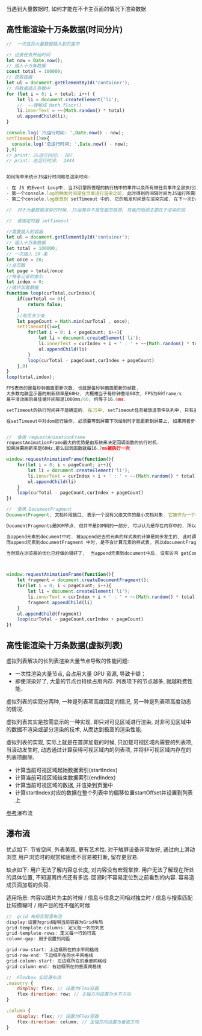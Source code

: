 当遇到大量数据时, 如何才能在不卡主页面的情况下渲染数据

## 高性能渲染十万条数据(时间分片)

```js
//  一次性将大量数据插入到页面中

// 记录任务开始时间
let now = Date.now();
// 插入十万条数据
const total = 100000;
// 获取容器
let ul = document.getElementById('container');
// 将数据插入容器中
for (let i = 0; i < total; i++) {
    let li = document.createElement('li');
    //  ~~理解成 Math.floor()
    li.innerText = ~~(Math.random() * total)
    ul.appendChild(li);
}

console.log('JS运行时间: ',Date.now() - now);
setTimeout(()=>{
  console.log('总运行时间: ',Date.now() - now);
},0)
// print: JS运行时间:  187
// print: 总运行时间:  2844


如何简单来统计JS运行时间和总渲染时间: 

- 在 JS 的Event Loop中, 当JS引擎所管理的执行栈中的事件以及所有微任务事件全部执行完后, 才会触发 *渲染线程* 对页面进行渲染
- 第一个console.log的触发时间是在页面进行渲染之前, 此时得到的间隔时间为JS运行所需要的时间
- 第二个console.log是放到 setTimeout 中的, 它的触发时间是在渲染完成, 在下一次Event Loop中执行的

//  对于大量数据渲染的时候, JS运算并不是性能的瓶颈, 性能的瓶颈主要在于渲染阶段

//  使用定时器 setTimeout

//需要插入的容器
let ul = document.getElementById('container');
// 插入十万条数据
let total = 100000;
// 一次插入 20 条
let once = 20;
//总页数
let page = total/once
//每条记录的索引
let index = 0;
//循环加载数据
function loop(curTotal,curIndex){
    if(curTotal <= 0){
        return false;
    }
    //每页多少条
    let pageCount = Math.min(curTotal , once);
    setTimeout(()=>{
        for(let i = 0; i < pageCount; i++){
            let li = document.createElement('li');
            li.innerText = curIndex + i + ' : ' + ~~(Math.random() * total)
            ul.appendChild(li)
        }
        loop(curTotal - pageCount,curIndex + pageCount)
    },0)
}
loop(total,index);

FPS表示的是每秒钟画面更新次数, 也就是每秒钟画面更新的帧数. 
大多数电脑显示器的刷新频率是60Hz, 大概相当于每秒钟重绘60次, FPS为60frame/s
最平滑动画的最佳循环间隔是1000ms/60, 约等于16.6ms. 

setTimeout的执行时间并不是确定的. 在JS中, setTimeout任务被放进事件队列中, 只有主线程执行完才会去检查事件队列中的任务是否需要执行, 因此setTimeout的实际执行时间可能会比其设定的时间晚一些. 

在setTimeout中对dom进行操作, 必须要等到屏幕下次绘制时才能更新到屏幕上, 如果两者步调不一致, 就可能导致中间某一帧的操作被跨越过去, 而直接更新下一帧的元素, 从而导致丢帧现象. 


//  使用 requestAnimationFrame
requestAnimationFrame最大的优势是由系统来决定回调函数的执行时机. 
如果屏幕刷新率是60Hz,那么回调函数就每16.7ms被执行一次

window.requestAnimationFrame(function(){
    for(let i = 0; i < pageCount; i++){
        let li = document.createElement('li');
        li.innerText = curIndex + i + ' : ' + ~~(Math.random() * total)
        ul.appendChild(li)
    }
    loop(curTotal - pageCount,curIndex + pageCount)
})

//  使用 DocumentFragment
DocumentFragment, 文档片段接口, 表示一个没有父级文件的最小文档对象. 它被作为一个轻量版的Document使用, 用于存储已排好版的或尚未打理好格式的XML片段. 最大的区别是因为DocumentFragment不是真实DOM树的一部分, 它的变化不会触发DOM树的(重新渲染) , 且不会导致性能等问题. 

DocumentFragments是DOM节点, 但并不是DOM树的一部分, 可以认为是存在内存中的, 所以将子元素插入到文档片段时不会引起页面回流. 

当append元素到document中时, 被append进去的元素的样式表的计算是同步发生的, 此时调用 getComputedStyle 可以得到样式的计算值. 
而append元素到documentFragment 中时, 是不会计算元素的样式表, 所以documentFragment 性能更优

当然现在浏览器的优化已经做的很好了,  当append元素到document中后, 没有访问 getComputedStyle 之类的方法时, 现代浏览器也可以把样式表的计算推迟到脚本执行之后. 



window.requestAnimationFrame(function(){
    let fragment = document.createDocumentFragment();
    for(let i = 0; i < pageCount; i++){
        let li = document.createElement('li');
        li.innerText = curIndex + i + ' : ' + ~~(Math.random() * total)
        fragment.appendChild(li)
    }
    ul.appendChild(fragment)
    loop(curTotal - pageCount,curIndex + pageCount)
})

```



## 高性能渲染十万条数据(虚拟列表)

虚拟列表解决的长列表渲染大量节点导致的性能问题: 
- 一次性渲染大量节点, 会占用大量 GPU 资源, 导致卡顿；
- 即使渲染好了, 大量的节点也持续占用内存. 列表项下的节点越多, 就越耗费性能. 

虚拟列表的实现分两种, 一种是列表项高度固定的情况, 另一种是列表项高度动态的情况. 

虚拟列表其实是按需显示的一种实现, 即只对可见区域进行渲染, 对非可见区域中的数据不渲染或部分渲染的技术, 从而达到极高的渲染性能. 

虚拟列表的实现, 实际上就是在首屏加载的时候, 只加载可视区域内需要的列表项, 当滚动发生时, 动态通过计算获得可视区域内的列表项, 并将非可视区域内存在的列表项删除. 

- 计算当前可视区域起始数据索引(startIndex)
- 计算当前可视区域结束数据索引(endIndex)
- 计算当前可视区域的数据, 并渲染到页面中
- 计算startIndex对应的数据在整个列表中的偏移位置startOffset并设置到列表上

[参考](https://juejin.cn/post/6844903982742110216)瀑布流

## 瀑布流

优点如下: 
节省空间, 外表美观, 更有艺术性. 
对于触屏设备非常友好, 通过向上滑动浏览
用户浏览时的观赏和思维不容易被打断, 留存更容易. 

缺点如下: 
用户无法了解内容总长度, 对内容没有宏观掌控. 
用户无法了解现在所处的具体位置, 不知道离终点还有多远. 
回溯时不容易定位到之前看到的内容. 
容易造成页面加载的负荷. 

适用场景: 
内容以图片为主的时候 / 信息与信息之间相对独立时 / 信息与搜索匹配比较模糊时 / 用户目的性不强的时候

```js
//  grid 布局实现瀑布流
display:设置为grid指明当前容器为Grid布局
grid-template-columns: 定义每一列的列宽
grid-template-rows: 定义每一行的行高
column-gap: 用于设置列间距

grid-row-start: 上边框所在的水平网格线
grid-row-end: 下边框所在的水平网格线
grid-column-start: 左边框所在的垂直网格线
grid-column-end: 右边框所在的垂直网格线

//  Flexbox 实现瀑布流
.masonry {
    display: flex; // 设置为Flex容器
    flex-direction: row; // 主轴方向设置为水平方向
}

.column {
    display: flex; // 设置为Flex容器
    flex-direction: column; // 主轴方向设置为垂直方向
}

```
